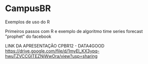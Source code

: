 # CampusBR
Exemplos de uso do R

Primeiros passos com R e exemplo de algoritmo time series forecast "prophet" do facebook


LINK DA APRESENTAÇÃO CPBR12 - DATA4GOOD
https://drive.google.com/file/d/1myEl_KX3ypq-hwuTZVCCGlTEZNjWwOra/view?usp=sharing

